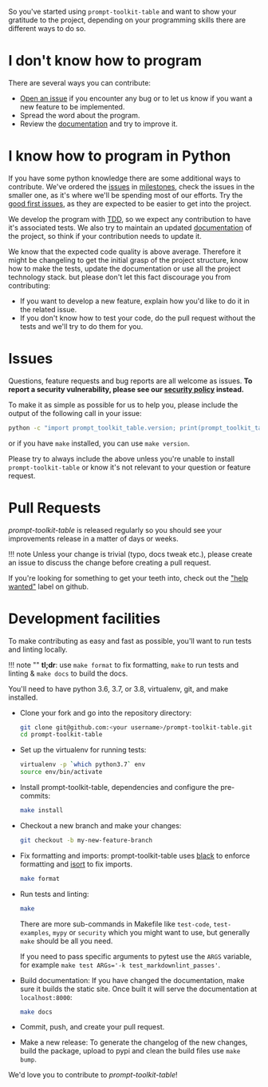 So you've started using `prompt-toolkit-table` and want to show your gratitude to the project,
depending on your programming skills there are different ways to do so.

# I don't know how to program

There are several ways you can contribute:

* [Open an issue](https://github.com/lyz-code/prompt-toolkit-table/issues/new) if you encounter
    any bug or to let us know if you want a new feature to be implemented.
* Spread the word about the program.
* Review the [documentation](https://lyz-code.github.io/prompt-toolkit-table) and try to improve
    it.

# I know how to program in Python

If you have some python knowledge there are some additional ways to contribute.
We've ordered the [issues](https://github.com/lyz-code/prompt-toolkit-table/issues) in
[milestones](https://github.com/lyz-code/prompt-toolkit-table/milestones), check the issues in
the smaller one, as it's where we'll be spending most of our efforts. Try the
[good first
issues](https://github.com/lyz-code/prompt-toolkit-table/issues?q=is%3Aissue+is%3Aopen+label%3A%22good+first+issue%22),
as they are expected to be easier to get into the project.

We develop the program with
[TDD](https://en.wikipedia.org/wiki/Test-driven_development), so we expect any
contribution to have it's associated tests. We also try to maintain an updated
[documentation](https://lyz-code.github.io/prompt-toolkit-table) of the project, so think if
your contribution needs to update it.

We know that the expected code quality is above average. Therefore it might
be changeling to get the initial grasp of the project structure, know how to make the
tests, update the documentation or use all the project technology stack. but please
don't let this fact discourage you from contributing:

* If you want to develop a new feature, explain how you'd like to do it in the related issue.
* If you don't know how to test your code, do the pull request without the tests
    and we'll try to do them for you.

# Issues

Questions, feature requests and bug reports are all welcome as issues.
**To report a security vulnerability, please see our [security
policy](https://github.com/lyz-code/prompt-toolkit-table/security/policy) instead.**

To make it as simple as possible for us to help you, please include the output
of the following call in your issue:

```bash
python -c "import prompt_toolkit_table.version; print(prompt_toolkit_table.version.version_info())"
```

or if you have `make` installed, you can use `make version`.

Please try to always include the above unless you're unable to install `prompt-toolkit-table` or know it's not relevant to your question or
feature request.

# Pull Requests

*prompt-toolkit-table* is released regularly so you should see your
improvements release in a matter of days or weeks.

!!! note
    Unless your change is trivial (typo, docs tweak etc.), please create an
    issue to discuss the change before creating a pull request.

If you're looking for something to get your teeth into, check out the ["help
wanted"](https://github.com/lyz-code/prompt-toolkit-table/issues?q=is%3Aopen+is%3Aissue+label%3A%22help+wanted%22)
label on github.

# Development facilities

To make contributing as easy and fast as possible, you'll want to run tests and
linting locally.

!!! note ""
    **tl;dr**: use `make format` to fix formatting, `make` to run tests and linting & `make docs`
    to build the docs.

You'll need to have python 3.6, 3.7, or 3.8, virtualenv, git, and make installed.

* Clone your fork and go into the repository directory:

    ```bash
    git clone git@github.com:<your username>/prompt-toolkit-table.git
    cd prompt-toolkit-table
    ```

* Set up the virtualenv for running tests:

    ```bash
    virtualenv -p `which python3.7` env
    source env/bin/activate
    ```

* Install prompt-toolkit-table, dependencies and configure the
    pre-commits:

    ```bash
    make install
    ```

* Checkout a new branch and make your changes:

    ```bash
    git checkout -b my-new-feature-branch
    ```

* Fix formatting and imports: prompt-toolkit-table uses
    [black](https://github.com/ambv/black) to enforce formatting and
    [isort](https://github.com/timothycrosley/isort) to fix imports.

    ```bash
    make format
    ```

* Run tests and linting:

    ```bash
    make
    ```

    There are more sub-commands in Makefile like `test-code`, `test-examples`,
    `mypy` or `security` which you might want to use, but generally `make`
    should be all you need.

    If you need to pass specific arguments to pytest use the `ARGS` variable,
    for example `make test ARGs='-k test_markdownlint_passes'`.

* Build documentation: If you have changed the documentation, make sure it
    builds the static site. Once built it will serve the documentation at
    `localhost:8000`:

    ```bash
    make docs
    ```

* Commit, push, and create your pull request.

* Make a new release: To generate the changelog of the new changes, build the
    package, upload to pypi and clean the build files use `make bump`.

We'd love you to contribute to *prompt-toolkit-table*!
